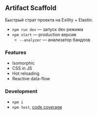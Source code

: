 Artifact Scaffold
-----------------
Быстрый страт проекта на Exility + Elastin.

 - `npm run dev` — запуск dev режима
 - `npm start` — production версия
   - `--analyzer` — анализатор бандлов


### Features

 - Isomorphic
 - CSS in JS
 - Hot reloading
 - Reactive data-flow


### Development

 - `npm i`
 - `npm test`, [code coverage](./coverage/lcov-report/index.html)
